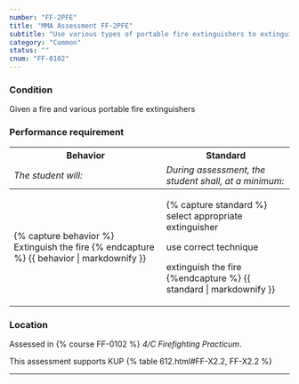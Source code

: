 ```yaml
---
number: "FF-2PFE"
title: "MMA Assessment FF-2PFE"
subtitle: "Use various types of portable fire extinguishers to extinguish smaller fires."
category: "Common"
status: ""
cnum: "FF-0102"
---
```

### Condition

Given a fire and various portable fire extinguishers

### Performance requirement 

<table width='100%' class='Guidelines'>
 <thead>
 <tr>
     <th class='thirty'>Behavior</th>
     <th class='seventy'>Standard</th>
 </tr>
 <tr>
     <td><em>The student will:</em></td>
     <td><em>During assessment, the student shall, at a minimum:</em></td>
 </tr>
 </thead>
 <tbody>
 

<tr><td>

{% capture behavior %}
Extinguish the fire
{% endcapture %}
{{ behavior | markdownify }}

</td><td>

{% capture standard %}
select appropriate extinguisher

use correct technique

extinguish the fire
{%endcapture %}
{{ standard | markdownify }}

</td></tr>



 </tbody>
 </table>

### Location

Assessed in  {% course  FF-0102 %}  *4/C Firefighting Practicum*.

This assessment supports KUP {% table 612.html#FF-X2.2, FF-X2.2 %}

***


